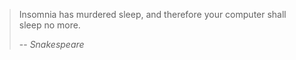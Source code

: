 > Insomnia has murdered sleep, and therefore your computer shall sleep no more.
>
> -- <cite>Snakespeare</cite>
